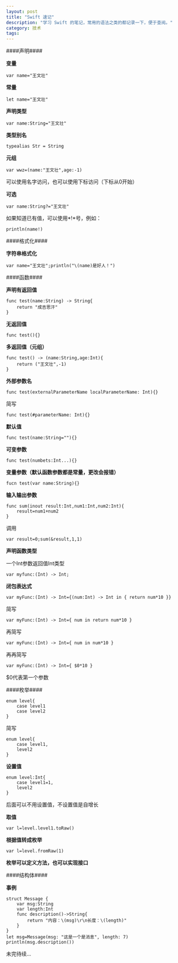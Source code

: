 ```yaml
---
layout: post
title: "Swift 速记"
description: "学习 Swift 的笔记，常用的语法之类的都记录一下，便于查阅。"
category: 技术
tags: 
---
```


####声明####

**变量**

	var name="王文壮"

**常量**

	let name="王文壮"

**声明类型**

	var name:String="王文壮"

**类型别名**

	typealias Str = String

**元组**

	var wwz=(name:"王文壮",age:-1)

可以使用名字访问，也可以使用下标访问（下标从0开始）

**可选**

	var name:String?="王文壮"

如果知道已有值，可以使用*!*号，例如：

	println(name!)

####格式化####

**字符串格式化**

	var name="王文壮";println("\(name)是好人！")

####函数####

**声明有返回值**

	func test(name:String) -> String{
		return "成吉思汗"
	}

**无返回值**

	func test(){}

**多返回值（元组）**

	func test() -> (name:String,age:Int){
		return ("王文壮",-1)
	}

**外部参数名**

	func test(externalParameterName localParameterName: Int){}

简写

	func test(#parameterName: Int){}

**默认值**

	func test(name:String=""){}

**可变参数**

	func test(numbets:Int...){}

**变量参数（默认函数参数都是常量，更改会报错）**

	fucn test(var name:String){}

**输入输出参数**

	func sum(inout result:Int,num1:Int,num2:Int){
		result=num1+num2
	}

调用

	var result=0;sum(&result,1,1)

**声明函数类型**

一个Int参数返回值Int类型

	var myfunc:(Int) -> Int;

**闭包表达式**

	var myFunc:(Int) -> Int={(num:Int) -> Int in { return num*10 }}

简写

	var myFunc:(Int) -> Int={ num in return num*10 }

再简写

	var myFunc:(Int) -> Int={ num in num*10 }

再再简写

	var myFunc:(Int) -> Int={ $0*10 }

$0代表第一个参数

####枚举####

	enum level{
		case level1
		case level2
	}

简写

	enum level{
		case level1,
		level2
	}

**设置值**

	enum level:Int{
		case level1=1,
		level2
	}

后面可以不用设置值，不设置值是自增长

**取值**

	var l=level.level1.toRaw()

**根据值转成枚举**

	var l=level.fromRaw(1)

**枚举可以定义方法，也可以实现接口**

####结构体####

**事例**

	struct Message {
	    var msg:String
	    var length:Int
	    func description()->String{
	        return "内容：\(msg)\r\n长度：\(length)"
	    }
	}
	let msg=Message(msg: "这是一个是消息", length: 7)
	println(msg.description())

未完待续...